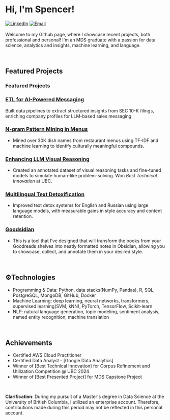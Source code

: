 # Hi, I'm Spencer!

[![LinkedIn](https://img.shields.io/badge/LinkedIn-SpencerLiao-blue?style=flat&logo=linkedin)](https://www.linkedin.com/in/sfliao/)
[![Email](https://img.shields.io/badge/Email-f.liao%40aol.com-orange?style=flat&logo=microsoftoutlook)](mailto:f.liao@aol.com)  
<br>
Welcome to my Github page, where I showcase recent projects, both professional and personal!
I'm an MDS graduate with a passion for data science, analytics and insights, machine learning, and language.

<br>

## Featured Projects

### **Featured Projects**

### [ETL for AI-Powered Messaging](https://spencerfliao.github.io/etl-for-llm-sales-messaging_nob.html)
 Built data pipelines to extract structured insights from SEC 10-K filings, enriching company profiles for LLM-based sales messaging.

### [N-gram Pattern Mining in Menus](https://spencerfliao.github.io/codeswitching-corpus-mining_nob.html)
* Mined over 30K dish names from restaurant menus using TF-IDF and machine learning to identify culturally meaningful compounds.

### [Enhancing LLM Visual Reasoning](https://spencerfliao.github.io/llm-reasoning-graphic-puzzles.html)
* Created an annotated dataset of visual reasoning tasks and fine-tuned models to simulate human-like problem-solving. Won *Best Technical Innovation* at UBC.

### [Multilingual Text Detoxification](https://spencerfliao.github.io/multilingual-text-detox.html)
* Improved text detox systems for English and Russian using large language models, with measurable gains in style accuracy and content retention.

### [Goodsidian](https://github.com/spencerfliao/Goodsidian)
* This is a tool that I've designed that will transform the books from your Goodreads shelves into neatly formatted notes in Obsidian, allowing you to showcase, collect, and annotate them in your desired style.

<br>

## ⚙Technologies
- Programming & Data: Python, data stacks(NumPy, Pandas), R, SQL, PostgreSQL, MongoDB, GitHub, Docker
- Machine Learning: deep learning, neural networks, transformers, supervised learning(SVM, kNN), PyTorch, TensorFlow, Scikit-learn
- NLP: natural language generation, topic modeling, sentiment analysis, named entity recognition, machine translation

<br>

## Achievements
- Certified AWS Cloud Practitioner
- Certified Data Analyst - [Google Data Analytics]
- Winner of [Best Technical Innovation] for Corpus Refinement and Utilization Competition @ UBC 2024
- Winner of [Best Presented Project] for MDS Capstone Project

<br>

**Clarification**: During my pursuit of a Master's degree in Data Science at the University of British Columbia, I utilized an enterprise account. Therefore, contributions made during this period may not be reflected in this personal account.

